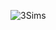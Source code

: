 ![3Sims](https://user-images.githubusercontent.com/68702000/92884468-37930180-f455-11ea-8fbc-dd104c8870ba.gif)
